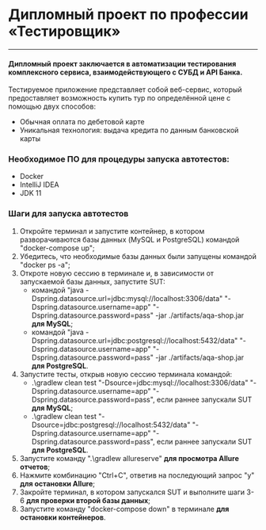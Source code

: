 # Дипломный проект по профессии «Тестировщик»
***
#### Дипломный проект заключается в автоматизации тестирования комплексного сервиса, взаимодействующего с СУБД и API Банка.
Тестируемое приложение представляет собой веб-сервис, который предоставляет возможность купить тур по определённой цене с помощью двух способов:
* Обычная оплата по дебетовой карте
* Уникальная технология: выдача кредита по данным банковской карты

### Необходимое ПО для процедуры запуска автотестов:
* Docker
* IntelliJ IDEA
* JDK 11

### Шаги для запуска автотестов
1. Откройте терминал и запустите контейнер, в котором разворачиваются базы данных (MySQL и PostgreSQL) командой "docker-compose up";
2. Убедитесь, что необходимые базы данных были запущены командой "docker ps -a";
3. Откроте новую сессию в терминале и, в зависимости от запускаемой базы данных, запустите SUT:
    * командой "java -Dspring.datasource.url=jdbc:mysql://localhost:3306/data" "-Dspring.datasource.username=app" "-Dspring.datasource.password=pass" -jar ./artifacts/aqa-shop.jar **для MySQL**;
    * командой "java -Dspring.datasource.url=jdbc:postgresql://localhost:5432/data" "-Dspring.datasource.username=app" "-Dspring.datasource.password=pass" -jar ./artifacts/aqa-shop.jar **для PostgreSQL**.
4. Запустите тесты, открыв новую сессию терминала командой:
    * .\gradlew clean test "-Dsource=jdbc:mysql://localhost:3306/data" "-Dspring.datasource.username=app" "-Dspring.datasource.password=pass", если раннее запускали SUT **для MySQL**;
    * .\gradlew clean test "-Dsource=jdbc:postgresql://localhost:5432/data" "-Dspring.datasource.username=app" "-Dspring.datasource.password=pass", если раннее запускали SUT **для PostgreSQL**.
5. Запустите команду ".\gradlew allureserve" **для просмотра Allure отчетов**;
6. Нажмите комбинацию "Ctrl+C", ответив на последующий запрос "y" **для остановки Allure**;
7. Закройте терминал, в котором запускался SUT и выполните шаги 3-6 **для проверки второй базы данных**;
8. Запустите команду "docker-compose down" в терминале **для остановки контейнеров**.
